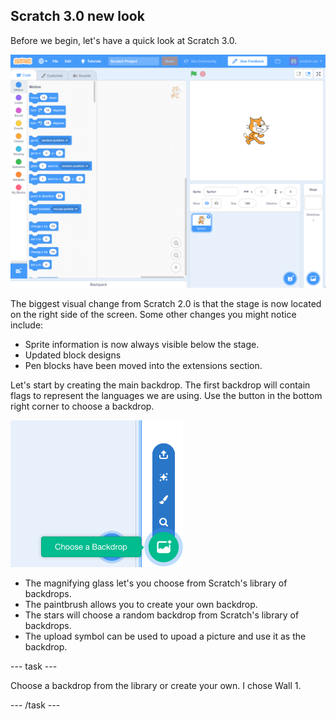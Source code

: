 ## Scratch 3.0 new look

Before we begin, let's have a quick look at Scratch 3.0.

![Scratch 3.0 user interface](images/scratch3ui.png)

The biggest visual change from Scratch 2.0 is that the stage is now located on the right side of the screen.
Some other changes you might notice include:
+ Sprite information is now always visible below the stage.
+ Updated block designs
+ Pen blocks have been moved into the extensions section.

Let's start by creating the main backdrop. The first backdrop will contain flags to represent the languages we are using.
Use the button in the bottom right corner to choose a backdrop.

![Scratch 3.0 choose a backdrop button](images/backdropButton.png)

+ The magnifying glass let's you choose from Scratch's library of backdrops.
+ The paintbrush allows you to create your own backdrop.
+ The stars will choose a random backdrop from Scratch's library of backdrops.
+ The upload symbol can be used to upoad a picture and use it as the backdrop.

--- task ---

Choose a backdrop from the library or create your own. I chose Wall 1.

--- /task ---